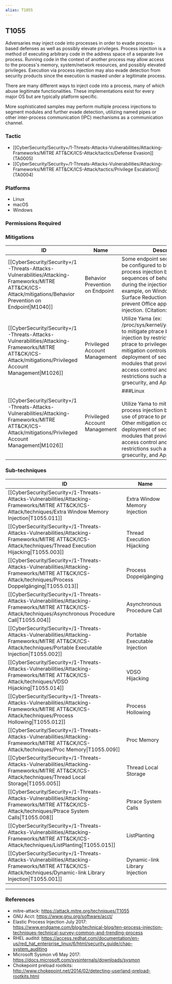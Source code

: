 ```yaml
---
alias: T1055
---
```


## T1055

Adversaries may inject code into processes in order to evade process-based defenses as well as possibly elevate privileges. Process injection is a method of executing arbitrary code in the address space of a separate live process. Running code in the context of another process may allow access to the process's memory, system/network resources, and possibly elevated privileges. Execution via process injection may also evade detection from security products since the execution is masked under a legitimate process. 

There are many different ways to inject code into a process, many of which abuse legitimate functionalities. These implementations exist for every major OS but are typically platform specific. 

More sophisticated samples may perform multiple process injections to segment modules and further evade detection, utilizing named pipes or other inter-process communication (IPC) mechanisms as a communication channel. 


### Tactic
- [[CyberSecurity/Security+/1-Threats-Attacks-Vulnerabilities/Attacking-Frameworks/MITRE ATT&CK/ICS-Attack/tactics/Defense Evasion]] (TA0005)
- [[CyberSecurity/Security+/1-Threats-Attacks-Vulnerabilities/Attacking-Frameworks/MITRE ATT&CK/ICS-Attack/tactics/Privilege Escalation]] (TA0004)

### Platforms
- Linux
- macOS
- Windows

### Permissions Required

### Mitigations

| ID | Name | Description |
| --- | --- | --- |
| [[CyberSecurity/Security+/1-Threats-Attacks-Vulnerabilities/Attacking-Frameworks/MITRE ATT&CK/ICS-Attack/mitigations/Behavior Prevention on Endpoint\|M1040]] | Behavior Prevention on Endpoint | Some endpoint security solutions can be configured to block some types of process injection based on common sequences of behavior that occur during the injection process. For example, on Windows 10, Attack Surface Reduction (ASR) rules may prevent Office applications from code injection. (Citation: win10_asr) |
| [[CyberSecurity/Security+/1-Threats-Attacks-Vulnerabilities/Attacking-Frameworks/MITRE ATT&CK/ICS-Attack/mitigations/Privileged Account Management\|M1026]] | Privileged Account Management | Utilize Yama (ex: /proc/sys/kernel/yama/ptrace_scope) to mitigate ptrace based process injection by restricting the use of ptrace to privileged users only. Other mitigation controls involve the deployment of security kernel modules that provide advanced access control and process restrictions such as SELinux, grsecurity, and AppArmor. |
| [[CyberSecurity/Security+/1-Threats-Attacks-Vulnerabilities/Attacking-Frameworks/MITRE ATT&CK/ICS-Attack/mitigations/Privileged Account Management\|M1026]] | Privileged Account Management | ###Linux<br /><br />Utilize Yama to mitigate ptrace based process injection by restricting the use of ptrace to privileged users only. Other mitigation controls involve the deployment of security kernel modules that provide advanced access control and process restrictions such as SELinux, grsecurity, and AppArmor. |

### Sub-techniques

| ID | Name |
| --- | --- |
| [[CyberSecurity/Security+/1-Threats-Attacks-Vulnerabilities/Attacking-Frameworks/MITRE ATT&CK/ICS-Attack/techniques/Extra Window Memory Injection\|T1055.011]] | Extra Window Memory Injection |
| [[CyberSecurity/Security+/1-Threats-Attacks-Vulnerabilities/Attacking-Frameworks/MITRE ATT&CK/ICS-Attack/techniques/Thread Execution Hijacking\|T1055.003]] | Thread Execution Hijacking |
| [[CyberSecurity/Security+/1-Threats-Attacks-Vulnerabilities/Attacking-Frameworks/MITRE ATT&CK/ICS-Attack/techniques/Process Doppelgänging\|T1055.013]] | Process Doppelgänging |
| [[CyberSecurity/Security+/1-Threats-Attacks-Vulnerabilities/Attacking-Frameworks/MITRE ATT&CK/ICS-Attack/techniques/Asynchronous Procedure Call\|T1055.004]] | Asynchronous Procedure Call |
| [[CyberSecurity/Security+/1-Threats-Attacks-Vulnerabilities/Attacking-Frameworks/MITRE ATT&CK/ICS-Attack/techniques/Portable Executable Injection\|T1055.002]] | Portable Executable Injection |
| [[CyberSecurity/Security+/1-Threats-Attacks-Vulnerabilities/Attacking-Frameworks/MITRE ATT&CK/ICS-Attack/techniques/VDSO Hijacking\|T1055.014]] | VDSO Hijacking |
| [[CyberSecurity/Security+/1-Threats-Attacks-Vulnerabilities/Attacking-Frameworks/MITRE ATT&CK/ICS-Attack/techniques/Process Hollowing\|T1055.012]] | Process Hollowing |
| [[CyberSecurity/Security+/1-Threats-Attacks-Vulnerabilities/Attacking-Frameworks/MITRE ATT&CK/ICS-Attack/techniques/Proc Memory\|T1055.009]] | Proc Memory |
| [[CyberSecurity/Security+/1-Threats-Attacks-Vulnerabilities/Attacking-Frameworks/MITRE ATT&CK/ICS-Attack/techniques/Thread Local Storage\|T1055.005]] | Thread Local Storage |
| [[CyberSecurity/Security+/1-Threats-Attacks-Vulnerabilities/Attacking-Frameworks/MITRE ATT&CK/ICS-Attack/techniques/Ptrace System Calls\|T1055.008]] | Ptrace System Calls |
| [[CyberSecurity/Security+/1-Threats-Attacks-Vulnerabilities/Attacking-Frameworks/MITRE ATT&CK/ICS-Attack/techniques/ListPlanting\|T1055.015]] | ListPlanting |
| [[CyberSecurity/Security+/1-Threats-Attacks-Vulnerabilities/Attacking-Frameworks/MITRE ATT&CK/ICS-Attack/techniques/Dynamic-link Library Injection\|T1055.001]] | Dynamic-link Library Injection |


---
### References

- mitre-attack: https://attack.mitre.org/techniques/T1055
- GNU Acct: https://www.gnu.org/software/acct/
- Elastic Process Injection July 2017: https://www.endgame.com/blog/technical-blog/ten-process-injection-techniques-technical-survey-common-and-trending-process
- RHEL auditd: https://access.redhat.com/documentation/en-us/red_hat_enterprise_linux/6/html/security_guide/chap-system_auditing
- Microsoft Sysmon v6 May 2017: https://docs.microsoft.com/sysinternals/downloads/sysmon
- Chokepoint preload rootkits: http://www.chokepoint.net/2014/02/detecting-userland-preload-rootkits.html
